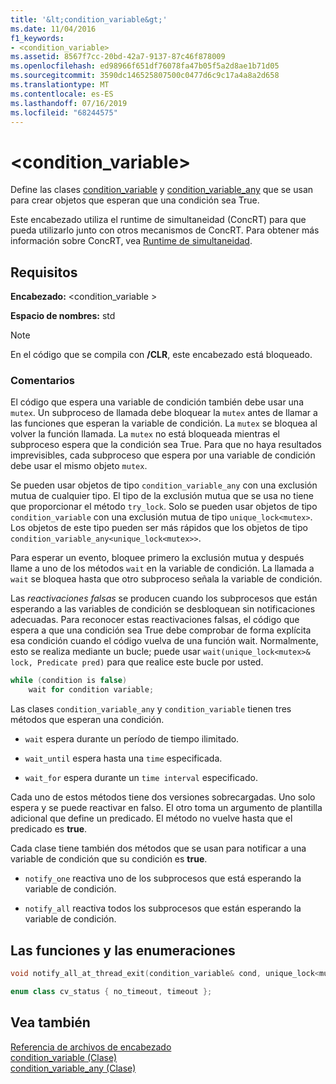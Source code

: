 ```yaml
---
title: '&lt;condition_variable&gt;'
ms.date: 11/04/2016
f1_keywords:
- <condition_variable>
ms.assetid: 8567f7cc-20bd-42a7-9137-87c46f878009
ms.openlocfilehash: ed98966f651df76078fa47b05f5a2d8ae1b71d05
ms.sourcegitcommit: 3590dc146525807500c0477d6c9c17a4a8a2d658
ms.translationtype: MT
ms.contentlocale: es-ES
ms.lasthandoff: 07/16/2019
ms.locfileid: "68244575"
---
```

# <a name="ltconditionvariablegt"></a>&lt;condition_variable&gt;

Define las clases [condition_variable](../standard-library/condition-variable-class.md) y [condition_variable_any](../standard-library/condition-variable-any-class.md) que se usan para crear objetos que esperan que una condición sea True.

Este encabezado utiliza el runtime de simultaneidad (ConcRT) para que pueda utilizarlo junto con otros mecanismos de ConcRT. Para obtener más información sobre ConcRT, vea [Runtime de simultaneidad](../parallel/concrt/concurrency-runtime.md).

## <a name="requirements"></a>Requisitos

**Encabezado:** \<condition_variable >

**Espacio de nombres:** std

> [!NOTE]
> En el código que se compila con **/CLR**, este encabezado está bloqueado.

### <a name="remarks"></a>Comentarios

El código que espera una variable de condición también debe usar una `mutex`. Un subproceso de llamada debe bloquear la `mutex` antes de llamar a las funciones que esperan la variable de condición. La `mutex` se bloquea al volver la función llamada. La `mutex` no está bloqueada mientras el subproceso espera que la condición sea True. Para que no haya resultados imprevisibles, cada subproceso que espera por una variable de condición debe usar el mismo objeto `mutex`.

Se pueden usar objetos de tipo `condition_variable_any` con una exclusión mutua de cualquier tipo. El tipo de la exclusión mutua que se usa no tiene que proporcionar el método `try_lock`. Solo se pueden usar objetos de tipo `condition_variable` con una exclusión mutua de tipo `unique_lock<mutex>`. Los objetos de este tipo pueden ser más rápidos que los objetos de tipo `condition_variable_any<unique_lock<mutex>>`.

Para esperar un evento, bloquee primero la exclusión mutua y después llame a uno de los métodos `wait` en la variable de condición. La llamada a `wait` se bloquea hasta que otro subproceso señala la variable de condición.

Las *reactivaciones falsas* se producen cuando los subprocesos que están esperando a las variables de condición se desbloquean sin notificaciones adecuadas. Para reconocer estas reactivaciones falsas, el código que espera a que una condición sea True debe comprobar de forma explícita esa condición cuando el código vuelva de una función wait. Normalmente, esto se realiza mediante un bucle; puede usar `wait(unique_lock<mutex>& lock, Predicate pred)` para que realice este bucle por usted.

```cpp
while (condition is false)
    wait for condition variable;
```

Las clases `condition_variable_any` y `condition_variable` tienen tres métodos que esperan una condición.

- `wait` espera durante un período de tiempo ilimitado.

- `wait_until` espera hasta una `time` especificada.

- `wait_for` espera durante un `time interval` especificado.

Cada uno de estos métodos tiene dos versiones sobrecargadas. Uno solo espera y se puede reactivar en falso. El otro toma un argumento de plantilla adicional que define un predicado. El método no vuelve hasta que el predicado es **true**.

Cada clase tiene también dos métodos que se usan para notificar a una variable de condición que su condición es **true**.

- `notify_one` reactiva uno de los subprocesos que está esperando la variable de condición.

- `notify_all` reactiva todos los subprocesos que están esperando la variable de condición.

## <a name="functions-and-enums"></a>Las funciones y las enumeraciones

```cpp
void notify_all_at_thread_exit(condition_variable& cond, unique_lock<mutex> lk);

enum class cv_status { no_timeout, timeout };
```

## <a name="see-also"></a>Vea también

[Referencia de archivos de encabezado](../standard-library/cpp-standard-library-header-files.md)<br/>
[condition_variable (Clase)](../standard-library/condition-variable-class.md)<br/>
[condition_variable_any (Clase)](../standard-library/condition-variable-any-class.md)<br/>

